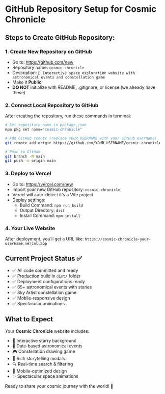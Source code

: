 # GitHub Repository Setup for Cosmic Chronicle

## Steps to Create GitHub Repository:

### 1. Create New Repository on GitHub

- Go to: https://github.com/new
- Repository name: `cosmic-chronicle`
- Description: `🌌 Interactive space exploration website with astronomical events and constellation game`
- Make it **Public**
- **DO NOT** initialize with README, .gitignore, or license (we already have these)

### 2. Connect Local Repository to GitHub

After creating the repository, run these commands in terminal:

```bash
# Set repository name in package.json
npm pkg set name="cosmic-chronicle"

# Add GitHub remote (replace YOUR_USERNAME with your GitHub username)
git remote add origin https://github.com/YOUR_USERNAME/cosmic-chronicle.git

# Push to GitHub
git branch -M main
git push -u origin main
```

### 3. Deploy to Vercel

- Go to: https://vercel.com/new
- Import your new GitHub repository: `cosmic-chronicle`
- Vercel will auto-detect it's a Vite project
- Deploy settings:
  - Build Command: `npm run build`
  - Output Directory: `dist`
  - Install Command: `npm install`

### 4. Your Live Website

After deployment, you'll get a URL like:
`https://cosmic-chronicle-your-username.vercel.app`

## Current Project Status ✅

- ✅ All code committed and ready
- ✅ Production build in `dist/` folder
- ✅ Deployment configurations ready
- ✅ 65+ astronomical events with stories
- ✅ Sky Artist constellation game
- ✅ Mobile-responsive design
- ✅ Spectacular animations

## What to Expect

Your **Cosmic Chronicle** website includes:

- 🌟 Interactive starry background
- 📅 Date-based astronomical events
- 🎮 Constellation drawing game
- 📖 Rich storytelling modals
- 🔍 Real-time search & filtering
- 📱 Mobile-optimized design
- ✨ Spectacular space animations

Ready to share your cosmic journey with the world! 🚀

